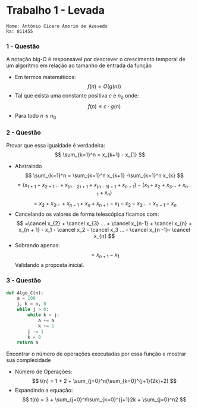<script src="https://polyfill.io/v3/polyfill.min.js?features=es6"></script>
<script>
  MathJax = {
    tex: {
      inlineMath: [['$', '$'], ['\\(', '\\)']]
    },
    svg: {
      fontCache: 'global'
    }
  };
</script>
<script src="https://cdnjs.cloudflare.com/ajax/libs/mathjax/2.7.7/MathJax.js?config=TeX-MML-AM_SVG"></script>
# Trabalho 1 - Levada 
```
Nome: Antônio Cícero Amorim de Azevedo
Ra: 811455 
``` 
### 1 - Questão
A notação big-O é responsável por descrever o crescimento temporal de um algoritmo
em relação ao tamanho de entrada da função
- Em termos matemáticos:
$$
f(n) = O(g(n))
$$
- Tal que exista uma constante positiva $c$ e $n_{0}$ onde:
$$ 
f(n) \leq c \cdotp g(n) 
$$
- Para todo $n \leq n_{0}$

### 2 - Questão
Provar que essa igualdade é verdadeira:
$$
\sum_{k=1}^n = x_{k+1} - x_{1}
$$
- Abstraindo
$$
\sum_{k=1}^n = \sum_{k=1}^n x_{k+1} -\sum_{k=1}^n x_{k}
$$
$$
=(x_{1+1} + x_{2 + 1} ... + x_{(n-2)+1} +x_{(n-1)+1} + x_{n + 1}) - (x_1 + x_2 +x_3... + x_{n -1}+ x_{n})
$$
$$
=x_{2} + x_{3} ... +x_{n-1} +x_{n} + x_{n + 1} - x_1 - x_2 - x_3... - x_{n -1}- x_{n}
$$
- Cancelando os valores de forma telescópica ficamos com:
$$
=\cancel x_{2} + \cancel x_{3} ... + \cancel x_{n-1} + \cancel x_{n} + x_{n + 1} - x_1 - \cancel x_2  - \cancel x_3  ... - \cancel x_{n -1}- \cancel x_{n}
$$
- Sobrando apenas:
$$
= x_{n+1} - x_1
$$
 Validando a proposta inicial.


### 3 - Questão
```py
def Algo_C(n):
    a = 100
    j, k = n, 0
    while j > 0:
        while k < j:
            a += a
            k += 1
        j -= 1
        k = 0
    return a
```
Encontrar o número de operações executadas por essa função e mostrar sua complexidade
- Número de Operações:
$$
t(n) = 1 + 2 + \sum_{j=0}^n(\sum_{k=0}^{j+1}(2k)+2)
$$
- Expandindo a equação:
$$
t(n) = 3 + \sum_{j=0}^n\sum_{k=0}^{j+1}2k + \sum_{j=0}^n2
$$
